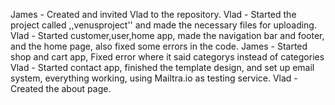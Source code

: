 James - Created and invited Vlad to the repository.
Vlad - Started the project called ,,venusproject'' and made the necessary files for uploading.
Vlad - Started customer,user,home app, made the navigation bar and footer, and the home page, also fixed some errors in the code.
James -  Started shop and cart app, Fixed error where it said categorys instead of categories
Vlad - Started contact app, finished the template design, and set up email system, everything working, using Mailtra.io as testing service. 
Vlad - Created the about page.
